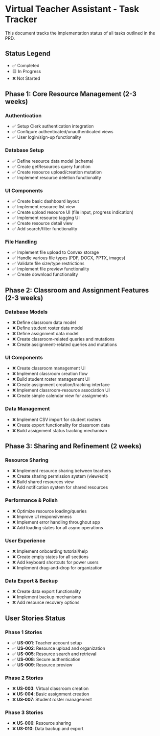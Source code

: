 # Virtual Teacher Assistant - Task Tracker

This document tracks the implementation status of all tasks outlined in the PRD.

## Status Legend
- ✅ Completed
- 🟨 In Progress
- ❌ Not Started

## Phase 1: Core Resource Management (2-3 weeks)

### Authentication
- ✅ Setup Clerk authentication integration
- ✅ Configure authenticated/unauthenticated views
- ✅ User login/sign-up functionality

### Database Setup
- ✅ Define resource data model (schema)
- ✅ Create getResources query function
- ✅ Create resource upload/creation mutation
- ✅ Implement resource deletion functionality

### UI Components
- ✅ Create basic dashboard layout
- ✅ Implement resource list view
- ✅ Create upload resource UI (file input, progress indication)
- ✅ Implement resource tagging UI
- ✅ Create resource detail view
- ✅ Add search/filter functionality

### File Handling
- ✅ Implement file upload to Convex storage
- ✅ Handle various file types (PDF, DOCX, PPTX, images)
- ✅ Validate file size/type restrictions
- ✅ Implement file preview functionality
- ✅ Create download functionality

## Phase 2: Classroom and Assignment Features (2-3 weeks)

### Database Models
- ❌ Define classroom data model
- ❌ Define student roster data model
- ❌ Define assignment data model
- ❌ Create classroom-related queries and mutations
- ❌ Create assignment-related queries and mutations

### UI Components
- ❌ Create classroom management UI
- ❌ Implement classroom creation flow
- ❌ Build student roster management UI
- ❌ Create assignment creation/tracking interface
- ❌ Implement classroom-resource association UI
- ❌ Create simple calendar view for assignments

### Data Management
- ❌ Implement CSV import for student rosters
- ❌ Create export functionality for classroom data
- ❌ Build assignment status tracking mechanism

## Phase 3: Sharing and Refinement (2 weeks)

### Resource Sharing
- ❌ Implement resource sharing between teachers
- ❌ Create sharing permission system (view/edit)
- ❌ Build shared resources view
- ❌ Add notification system for shared resources

### Performance & Polish
- ❌ Optimize resource loading/queries
- ❌ Improve UI responsiveness
- ❌ Implement error handling throughout app
- ❌ Add loading states for all async operations

### User Experience
- ❌ Implement onboarding tutorial/help
- ❌ Create empty states for all sections
- ❌ Add keyboard shortcuts for power users
- ❌ Implement drag-and-drop for organization

### Data Export & Backup
- ❌ Create data export functionality
- ❌ Implement backup mechanisms
- ❌ Add resource recovery options

## User Stories Status

### Phase 1 Stories
- ✅ **US-001**: Teacher account setup
- ✅ **US-002**: Resource upload and organization
- ✅ **US-005**: Resource search and retrieval
- ✅ **US-008**: Secure authentication
- ✅ **US-009**: Resource preview

### Phase 2 Stories
- ❌ **US-003**: Virtual classroom creation
- ❌ **US-004**: Basic assignment creation
- ❌ **US-007**: Student roster management

### Phase 3 Stories
- ❌ **US-006**: Resource sharing
- ❌ **US-010**: Data backup and export 